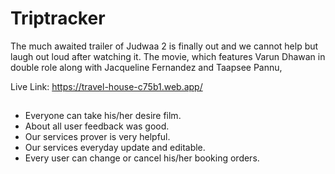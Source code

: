 
# Triptracker
The much awaited trailer of Judwaa 2 is finally out and we cannot help but laugh out loud after watching it. The movie, which features Varun Dhawan in double role along with Jacqueline Fernandez and Taapsee Pannu, 

Live Link: https://travel-house-c75b1.web.app/

## 

- Everyone can take his/her  desire film.
- About all user feedback was good.
- Our services prover is very helpful.
- Our services everyday update and editable.
- Every user can change or cancel his/her booking orders.



